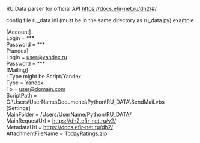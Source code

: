 RU Data parser for official API https://docs.efir-net.ru/dh2/#/


config file ru_data.ini (must be in the same directory as ru_data.py) example

[Account] <br />
Login = *** <br />
Password = *** <br />
[Yandex] <br />
Login = user@yandex.ru <br />
Password = *** <br />
[Mailing] <br />
; Type might be Script/Yandex <br />
Type = Yandex <br />
To = user@domain.com <br />
ScriptPath = C:\\Users\\UserName\\Documents\\Python\\RU_DATA\\SendMail.vbs <br /> 
[Settings] <br />
MainFolder = /Users/UserName/Python/RU_DATA/ <br />
MainRequestUrl = https://dh2.efir-net.ru/v2/ <br />
MetadataUrl = https://docs.efir-net.ru/dh2/ <br />
AttachmentFileName = TodayRatings.zip <br />
